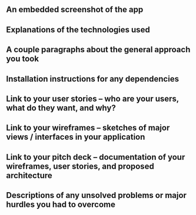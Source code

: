 ## An embedded screenshot of the app
## Explanations of the technologies used
## A couple paragraphs about the general approach you took
## Installation instructions for any dependencies
## Link to your user stories – who are your users, what do they want, and why?
## Link to your wireframes – sketches of major views / interfaces in your application
## Link to your pitch deck – documentation of your wireframes, user stories, and proposed architecture
## Descriptions of any unsolved problems or major hurdles you had to overcome
